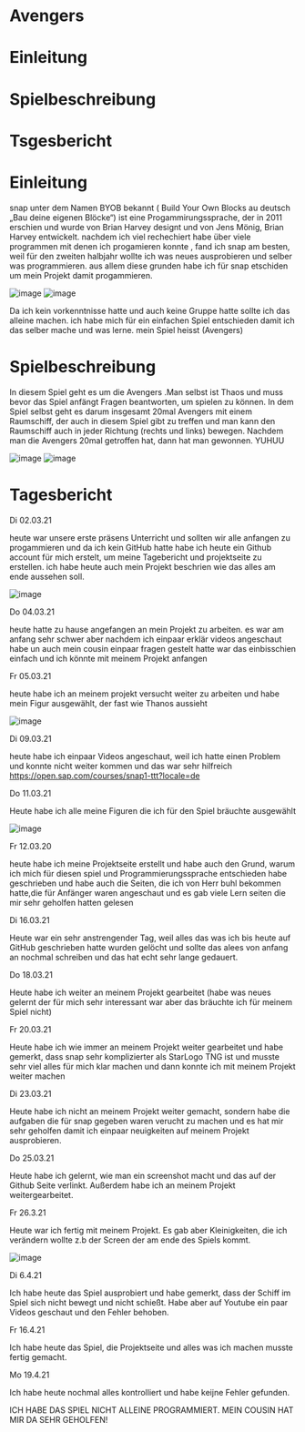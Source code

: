 # Avengers
# Einleitung
# Spielbeschreibung
# Tsgesbericht


# Einleitung
snap unter dem Namen BYOB bekannt ( Build Your Own Blocks  au deutsch „Bau deine eigenen Blöcke“) ist eine Progammirungssprache, der in 2011 erschien und wurde von Brian Harvey designt und von Jens Mönig, Brian Harvey entwickelt.
nachdem ich viel rechechiert habe über viele programmen mit denen ich progamieren konnte , fand ich snap am besten, weil für den zweiten halbjahr wollte ich was neues ausprobieren und selber was programmieren.
 aus allem diese grunden habe ich für snap etschiden um mein Projekt damit progammieren.
 
 ![image](https://user-images.githubusercontent.com/80101422/115397793-c5527e80-a1e6-11eb-8835-d3968c248340.png)
![image](https://user-images.githubusercontent.com/80101422/115397895-dd2a0280-a1e6-11eb-9c91-badc03b1ba79.png)

Da ich kein vorkenntnisse hatte und auch keine Gruppe hatte sollte ich das alleine machen.
ich habe mich für ein einfachen Spiel entschieden damit ich das selber mache und was lerne.
mein Spiel heisst (Avengers)

# Spielbeschreibung
In diesem Spiel geht es um die Avengers .Man selbst ist Thaos und muss bevor das Spiel anfängt Fragen beantworten, um spielen zu können. In dem Spiel selbst geht es darum insgesamt 20mal Avengers mit einem Raumschiff, der auch in diesem Spiel gibt zu treffen und man kann den Raumschiff auch in jeder Richtung (rechts und links) bewegen. Nachdem man die Avengers 20mal getroffen hat, dann hat man gewonnen. YUHUU

![image](https://user-images.githubusercontent.com/80101422/115398929-eff10700-a1e7-11eb-931b-1c73f7419672.png)
![image](https://user-images.githubusercontent.com/80101422/115399011-09924e80-a1e8-11eb-9947-750a28bb954e.png)



# Tagesbericht
Di 02.03.21

heute war unsere erste präsens Unterricht und sollten wir alle anfangen zu progammieren und da ich kein GitHub hatte habe ich heute ein Github account für mich erstelt, um meine Tagebericht und projektseite zu erstellen.
ich habe heute auch mein Projekt beschrien wie das alles am ende aussehen soll. 

![image](https://user-images.githubusercontent.com/80101422/115399732-cb495f00-a1e8-11eb-97ae-a51de0287ecb.png)

Do 04.03.21 

heute hatte zu hause angefangen an mein Projekt zu arbeiten.
es war am anfang sehr schwer aber nachdem ich einpaar erklär videos angeschaut habe un auch mein cousin einpaar fragen gestelt hatte war das einbisschien einfach und ich könnte mit meinem Projekt anfangen

Fr 05.03.21

heute habe ich an meinem projekt versucht weiter zu arbeiten und habe mein Figur ausgewählt, der fast wie Thanos aussieht

![image](https://user-images.githubusercontent.com/80101422/115400656-d781ec00-a1e9-11eb-9224-bcba98538893.png)

Di 09.03.21 

heute habe ich einpaar Videos angeschaut, weil ich hatte einen Problem und konnte nicht weiter kommen und das war sehr hilfreich 
https://open.sap.com/courses/snap1-ttt?locale=de

Do 11.03.21 

Heute habe ich alle meine Figuren die ich für den Spiel bräuchte ausgewählt 

![image](https://user-images.githubusercontent.com/80101422/115401858-22503380-a1eb-11eb-9bde-464a508a5860.png)

Fr 12.03.20 

heute habe ich meine Projektseite erstellt und habe auch den Grund, warum ich mich für diesen spiel und Programmierungssprache entschieden habe geschrieben 
und habe auch die Seiten, die ich von Herr buhl bekommen hatte,die für Anfänger waren angeschaut und es gab viele Lern seiten die mir sehr geholfen hatten
gelesen 


Di 16.03.21 

Heute war ein sehr anstrengender Tag, weil alles das was ich bis heute auf GitHub geschrieben hatte wurden gelöcht und sollte das alees von anfang an nochmal schreiben und das hat echt sehr lange gedauert.

Do  18.03.21 

Heute habe ich weiter an meinem Projekt gearbeitet (habe was neues gelernt der für mich sehr interessant war aber das bräuchte ich für meinem Spiel nicht) 

Fr 20.03.21 

Heute habe ich wie immer an meinem Projekt weiter gearbeitet und habe gemerkt, dass snap sehr komplizierter als StarLogo TNG ist und musste sehr viel alles für mich klar machen und dann konnte ich mit meinem Projekt weiter machen 


Di 23.03.21 

Heute habe ich nicht an meinem Projekt weiter gemacht, sondern habe die aufgaben die für snap gegeben waren verucht zu machen und es hat mir sehr geholfen damit ich einpaar neuigkeiten auf meinem Projekt ausprobieren.

Do 25.03.21 

Heute habe ich gelernt, wie man ein screenshot macht und das auf der Github Seite verlinkt. Außerdem habe ich an meinem Projekt weitergearbeitet.

Fr 26.3.21

Heute war ich fertig mit meinem Projekt. Es gab aber Kleinigkeiten, die ich verändern wollte z.b der Screen der am ende des Spiels kommt.

![image](https://user-images.githubusercontent.com/80101422/115405572-a821ae00-a1ee-11eb-93b3-fbbcbc118787.png)


Di 6.4.21

Ich habe heute das Spiel ausprobiert und habe gemerkt, dass der Schiff im Spiel sich nicht bewegt und nicht schießt. Habe aber auf Youtube ein paar Videos geschaut und den Fehler behoben.


Fr 16.4.21

Ich habe heute das Spiel, die Projektseite und alles was ich machen musste fertig gemacht.

Mo 19.4.21

Ich habe heute nochmal alles kontrolliert und habe keijne Fehler gefunden.

ICH HABE DAS SPIEL NICHT ALLEINE PROGRAMMIERT. MEIN COUSIN HAT MIR DA SEHR GEHOLFEN!
